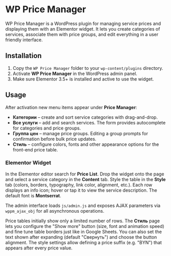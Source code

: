 # WP Price Manager

WP Price Manager is a WordPress plugin for managing service prices and displaying them with an Elementor widget. It lets you create categories of services, associate them with price groups, and edit everything in a user friendly interface.

## Installation

1. Copy the `WP Price Manager` folder to your `wp-content/plugins` directory.
2. Activate **WP Price Manager** in the WordPress admin panel.
3. Make sure Elementor 3.5+ is installed and active to use the widget.

## Usage

After activation new menu items appear under **Price Manager**:

- **Категории** – create and sort service categories with drag-and-drop.
- **Все услуги** – add and search services. The form provides autocomplete for categories and price groups.
- **Группа цен** – manage price groups. Editing a group prompts for confirmation before bulk price updates.
- **Стиль** – configure colors, fonts and other appearance options for the front-end price table.

### Elementor Widget

In the Elementor editor search for **Price List**. Drop the widget onto the page and select a service category in the **Content** tab. Style the table in the **Style** tab (colors, borders, typography, link color, alignment, etc.). Each row displays an info icon; hover or tap it to view the service description. The default font is **Montserrat**.

The admin interface loads `js/admin.js` and exposes AJAX parameters via `wppm_ajax_obj` for all asynchronous operations.

Price tables initially show only a limited number of rows. The **Стиль** page lets you configure the "Show more" button (size, font and animation speed) and fine tune table borders just like in Google Sheets.
You can also set the text shown after expanding (default "Свернуть") and choose the button alignment. The style settings allow defining a price suffix (e.g. "BYN") that appears after every price value.
